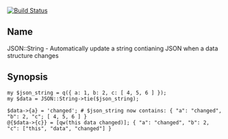 [![Build Status](https://travis-ci.org/brummett/JSON-String.svg?branch=master)](https://travis-ci.org/brummett/JSON-String)

## Name

JSON::String - Automatically update a string contianing JSON when a data structure changes

## Synopsis

    my $json_string = q({ a: 1, b: 2, c: [ 4, 5, 6 ] });
    my $data = JSON::String->tie($json_string);

    $data->{a} = 'changed'; # $json_string now contains: { "a": "changed", "b": 2, "c"; [ 4, 5, 6 ] }
    @{$data->{c}} = [qw(this data changed)]; { "a": "changed", "b": 2, "c": ["this", "data", "changed"] }

